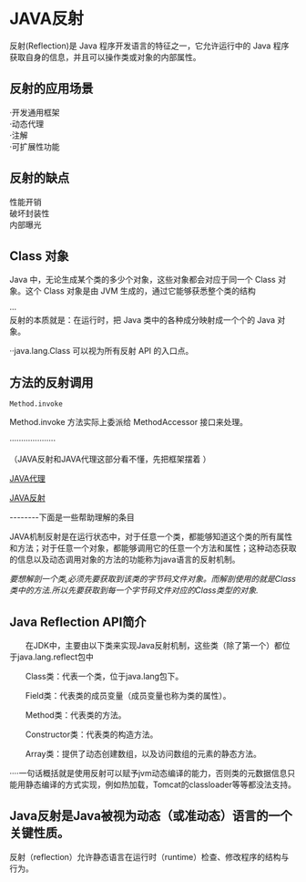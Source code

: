 

# JAVA反射    

反射(Reflection)是 Java 程序开发语言的特征之一，它允许运行中的 Java 程序获取自身的信息，并且可以操作类或对象的内部属性。        

## 反射的应用场景       
·开发通用框架    
·动态代理    
·注解    
·可扩展性功能     

## 反射的缺点    
性能开销    
破坏封装性  
内部曝光    

## Class 对象       
Java 中，无论生成某个类的多少个对象，这些对象都会对应于同一个 Class 对象。这个 Class 对象是由 JVM 生成的，通过它能够获悉整个类的结构        

···     
反射的本质就是：在运行时，把 Java 类中的各种成分映射成一个个的 Java 对象。      

··java.lang.Class 可以视为所有反射 API 的入口点。       

## 方法的反射调用      
``` 
Method.invoke
```     

Method.invoke 方法实际上委派给 MethodAccessor 接口来处理。          


····················

（JAVA反射和JAVA代理这部分看不懂，先把框架摆着 ）      

[JAVA代理](JAVA代理.jpg)        

[JAVA反射](JAVA反射.jpg)    


--------下面是一些帮助理解的条目        

JAVA机制反射是在运行状态中，对于任意一个类，都能够知道这个类的所有属性和方法；对于任意一个对象，都能够调用它的任意一个方法和属性；这种动态获取的信息以及动态调用对象的方法的功能称为java语言的反射机制。        


*要想解剖一个类,必须先要获取到该类的字节码文件对象。而解剖使用的就是Class类中的方法.所以先要获取到每一个字节码文件对应的Class类型的对象.*       

## Java Reflection API简介
　　在JDK中，主要由以下类来实现Java反射机制，这些类（除了第一个）都位于java.lang.reflect包中        

　　Class类：代表一个类，位于java.lang包下。        

　　Field类：代表类的成员变量（成员变量也称为类的属性）。   

　　Method类：代表类的方法。    

　　Constructor类：代表类的构造方法。   

　　Array类：提供了动态创建数组，以及访问数组的元素的静态方法。     


····一句话概括就是使用反射可以赋予jvm动态编译的能力，否则类的元数据信息只能用静态编译的方式实现，例如热加载，Tomcat的classloader等等都没法支持。       

## Java反射是Java被视为动态（或准动态）语言的一个关键性质。     
反射（reflection）允许静态语言在运行时（runtime）检查、修改程序的结构与行为。       

